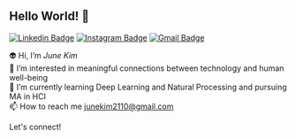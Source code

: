 ## Hello World! 👋

[![Linkedin Badge](https://img.shields.io/badge/-june_kim-blue?style=flat&logo=Linkedin&logoColor=white&link=https://www.linkedin.com/in/june-kim-840478224/)](https://www.linkedin.com/in/june-kim-840478224/)
[![Instagram Badge](https://img.shields.io/badge/-@jjuneeeeeeee-purple?style=flat&logo=instagram&logoColor=white&link=https://instagram.com/jjuneeeeeeee/)](https://instagram.com/_jjuneeeeeeee)
[![Gmail Badge](https://img.shields.io/badge/-junekim2110-c14438?style=flat&logo=Gmail&logoColor=white&link=mailto:junekim2110@gmail.com)](mailto:junekim2110@gmail.com)

👽 Hi, I’m _June Kim_\
👀 I’m interested in meaningful connections between technology and human well-being\
🌱 I’m currently learning Deep Learning and Natural Processing and pursuing MA in HCI\
📫 How to reach me junekim2110@gmail.com

Let's connect!
